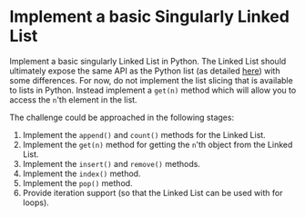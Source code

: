 # Implement a basic Singularly Linked List

Implement a basic singularly Linked List in Python. The Linked List should ultimately expose the same API as the Python list (as detailed [here](https://www.w3schools.com/python/python_ref_list.asp)) with some differences.
For now, do not implement the list slicing that is available to lists in Python. Instead implement a ```get(n)``` method which will allow you to access the ```n```'th element in the list.

The challenge could be approached in the following stages:
1. Implement the ```append()``` and ```count()``` methods for the Linked List.
2. Implement the ```get(n)``` method for getting the ```n```'th object from the Linked List.
3. Implement the ```insert()``` and ```remove()``` methods.
4. Implement the ```index()``` method.
5. Implement the ```pop()``` method.
6. Provide iteration support (so that the Linked List can be used with for loops).
